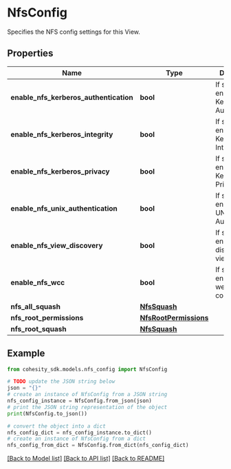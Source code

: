 # NfsConfig

Specifies the NFS config settings for this View.

## Properties

Name | Type | Description | Notes
------------ | ------------- | ------------- | -------------
**enable_nfs_kerberos_authentication** | **bool** | If set, it enables NFS Kerberos Authentication | [optional] 
**enable_nfs_kerberos_integrity** | **bool** | If set, it enables NFS Kerberos Integrity | [optional] 
**enable_nfs_kerberos_privacy** | **bool** | If set, it enables NFS Kerberos Privacy | [optional] 
**enable_nfs_unix_authentication** | **bool** | If set, it enables NFS UNIX Authentication | [optional] 
**enable_nfs_view_discovery** | **bool** | If set, it enables discovery of view for NFS. | [optional] 
**enable_nfs_wcc** | **bool** | If set, it enables NFS weak cache consistency. | [optional] 
**nfs_all_squash** | [**NfsSquash**](NfsSquash.md) |  | [optional] 
**nfs_root_permissions** | [**NfsRootPermissions**](NfsRootPermissions.md) |  | [optional] 
**nfs_root_squash** | [**NfsSquash**](NfsSquash.md) |  | [optional] 

## Example

```python
from cohesity_sdk.models.nfs_config import NfsConfig

# TODO update the JSON string below
json = "{}"
# create an instance of NfsConfig from a JSON string
nfs_config_instance = NfsConfig.from_json(json)
# print the JSON string representation of the object
print(NfsConfig.to_json())

# convert the object into a dict
nfs_config_dict = nfs_config_instance.to_dict()
# create an instance of NfsConfig from a dict
nfs_config_from_dict = NfsConfig.from_dict(nfs_config_dict)
```
[[Back to Model list]](../README.md#documentation-for-models) [[Back to API list]](../README.md#documentation-for-api-endpoints) [[Back to README]](../README.md)


